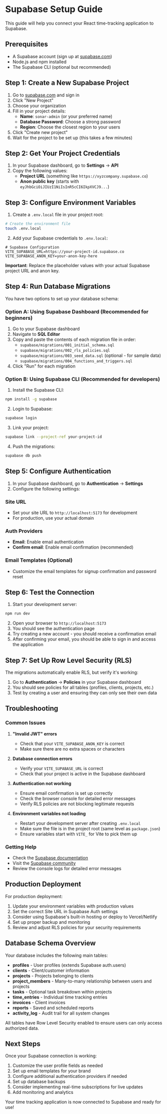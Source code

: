 # Supabase Setup Guide

This guide will help you connect your React time-tracking application to Supabase.

## Prerequisites

- A Supabase account (sign up at [supabase.com](https://supabase.com))
- Node.js and npm installed
- The Supabase CLI (optional but recommended)

## Step 1: Create a New Supabase Project

1. Go to [supabase.com](https://supabase.com) and sign in
2. Click "New Project"
3. Choose your organization
4. Fill in your project details:
   - **Name**: `sonar-admin` (or your preferred name)
   - **Database Password**: Choose a strong password
   - **Region**: Choose the closest region to your users
5. Click "Create new project"
6. Wait for the project to be set up (this takes a few minutes)

## Step 2: Get Your Project Credentials

1. In your Supabase dashboard, go to **Settings** → **API**
2. Copy the following values:
   - **Project URL** (something like `https://xyzcompany.supabase.co`)
   - **Anon public key** (starts with `eyJhbGciOiJIUzI1NiIsInR5cCI6IkpXVCJ9...`)

## Step 3: Configure Environment Variables

1. Create a `.env.local` file in your project root:

```bash
# Create the environment file
touch .env.local
```

2. Add your Supabase credentials to `.env.local`:

```env
# Supabase Configuration
VITE_SUPABASE_URL=https://your-project-id.supabase.co
VITE_SUPABASE_ANON_KEY=your-anon-key-here
```

**Important**: Replace the placeholder values with your actual Supabase project URL and anon key.

## Step 4: Run Database Migrations

You have two options to set up your database schema:

### Option A: Using Supabase Dashboard (Recommended for beginners)

1. Go to your Supabase dashboard
2. Navigate to **SQL Editor**
3. Copy and paste the contents of each migration file in order:
   - `supabase/migrations/001_initial_schema.sql`
   - `supabase/migrations/002_rls_policies.sql` 
   - `supabase/migrations/003_seed_data.sql` (optional - for sample data)
   - `supabase/migrations/004_functions_and_triggers.sql`
4. Click "Run" for each migration

### Option B: Using Supabase CLI (Recommended for developers)

1. Install the Supabase CLI:
```bash
npm install -g supabase
```

2. Login to Supabase:
```bash
supabase login
```

3. Link your project:
```bash
supabase link --project-ref your-project-id
```

4. Push the migrations:
```bash
supabase db push
```

## Step 5: Configure Authentication

1. In your Supabase dashboard, go to **Authentication** → **Settings**
2. Configure the following settings:

### Site URL
- Set your site URL to `http://localhost:5173` for development
- For production, use your actual domain

### Auth Providers
- **Email**: Enable email authentication
- **Confirm email**: Enable email confirmation (recommended)

### Email Templates (Optional)
- Customize the email templates for signup confirmation and password reset

## Step 6: Test the Connection

1. Start your development server:
```bash
npm run dev
```

2. Open your browser to `http://localhost:5173`
3. You should see the authentication page
4. Try creating a new account - you should receive a confirmation email
5. After confirming your email, you should be able to sign in and access the application

## Step 7: Set Up Row Level Security (RLS)

The migrations automatically enable RLS, but verify it's working:

1. Go to **Authentication** → **Policies** in your Supabase dashboard
2. You should see policies for all tables (profiles, clients, projects, etc.)
3. Test by creating a user and ensuring they can only see their own data

## Troubleshooting

### Common Issues

1. **"Invalid JWT" errors**
   - Check that your `VITE_SUPABASE_ANON_KEY` is correct
   - Make sure there are no extra spaces or characters

2. **Database connection errors**
   - Verify your `VITE_SUPABASE_URL` is correct
   - Check that your project is active in the Supabase dashboard

3. **Authentication not working**
   - Ensure email confirmation is set up correctly
   - Check the browser console for detailed error messages
   - Verify RLS policies are not blocking legitimate requests

4. **Environment variables not loading**
   - Restart your development server after creating `.env.local`
   - Make sure the file is in the project root (same level as `package.json`)
   - Ensure variables start with `VITE_` for Vite to pick them up

### Getting Help

- Check the [Supabase documentation](https://supabase.com/docs)
- Visit the [Supabase community](https://github.com/supabase/supabase/discussions)
- Review the console logs for detailed error messages

## Production Deployment

For production deployment:

1. Update your environment variables with production values
2. Set the correct Site URL in Supabase Auth settings
3. Consider using Supabase's built-in hosting or deploy to Vercel/Netlify
4. Set up proper backup and monitoring
5. Review and adjust RLS policies for your security requirements

## Database Schema Overview

Your database includes the following main tables:

- **profiles** - User profiles (extends Supabase auth.users)
- **clients** - Client/customer information
- **projects** - Projects belonging to clients
- **project_members** - Many-to-many relationship between users and projects
- **tasks** - Optional task breakdown within projects
- **time_entries** - Individual time tracking entries
- **invoices** - Client invoices
- **reports** - Saved and scheduled reports
- **activity_log** - Audit trail for all system changes

All tables have Row Level Security enabled to ensure users can only access authorized data.

## Next Steps

Once your Supabase connection is working:

1. Customize the user profile fields as needed
2. Set up email templates for your brand
3. Configure additional authentication providers if needed
4. Set up database backups
5. Consider implementing real-time subscriptions for live updates
6. Add monitoring and analytics

Your time tracking application is now connected to Supabase and ready for use!
